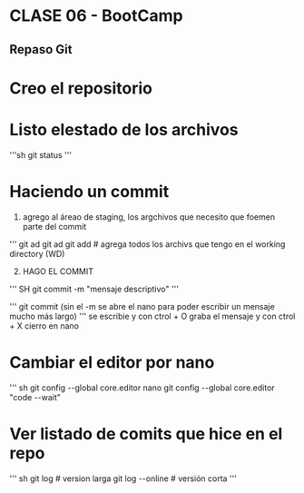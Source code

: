 # CLASE 06 - BootCamp

## Repaso Git

# Creo el repositorio 

# Listo elestado de los archivos

'''sh
git status
'''

# Haciendo un commit

1. agrego al áreao de staging, los argchivos que necesito que foemen parte del commit

'''
git ad <nombre-archivo>
git ad <nombre-archivo> <nombre-archivo> <nombre-archivo> 
git add  # agrega todos los archivs que tengo en el working directory (WD)

2. HAGO EL COMMIT

'''
SH
git commit -m "mensaje descriptivo"
'''

'''
git commit (sin el -m se abre el nano para poder escribir un mensaje mucho más largo)
'''
se escribie y con ctrol + O graba el mensaje y con ctrol + X cierro en nano

# Cambiar el editor por nano

'''
    sh
git config --global core.editor nano
git config --global core.editor "code --wait"

# Ver listado de comits que hice en el repo 

'''
    sh
git log # version larga
git log --online # versión corta
'''
